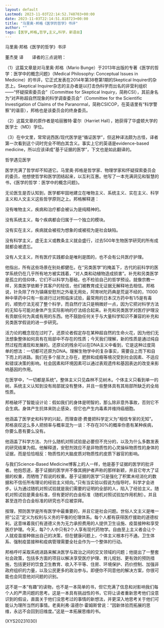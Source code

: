 ```yaml
---
layout: default
Lastmod: 2023-11-03T22:14:52.748703+00:00
date: 2023-11-03T22:14:51.818723+00:00
title: "马里奥·邦格《医学的哲学》书评"
author: ""
tags: [医学,邦格,哲学,主义,科学，新语丝]
---
```


马里奥·邦格《医学的哲学》书评

董杰旻 译　　译者的三点说明：

（1）这篇文章是对马里奥·邦格（Mario Bunge）于2013年出版的专著《医学的哲学：医学中的概念问题》（Medical Philosophy: Conceptual Issues in Medicine）的书评，它正式发表在2014年第38卷第1期的Skeptical Inquirer的杂志上。Skeptical Inquirer杂志的主办者是以打击伪科学而出名的非营利组织——“怀疑探索委员会”（Committee for Skeptical Inquiry，简称CSI），其前身名为“对声称超自然现象的科学调查委员会”（Committee for the Scientific Investigation of Claims of the Paranormal，简称CSICOP，在英语里有“科学警察”的谐音），邦格也是该委员会的终身委员。

（2）这篇文章的原作者是哈丽雅特·霍尔（Harriet Hall），她获得了华盛顿大学的医学士（MD）学位。

（3）在中文里，常常说西医/现代医学是“循证医学”，但这种译法颇为古怪，译者第一次看到这个词时完全不明白其含义。事实上它的英语是evidence-based medicine，所以应该译成“基于证据的医学”，下文也是如此翻译的。

哲学遇见医学

医学充满了哲学却不知道它。马里奥·邦格是哲学家、物理学家和怀疑探索委员会的委员，他想使哲学和医学团结起来，以互利互惠。他写了一本充满洞见和智慧的书，《医学的哲学：医学中的概念问题》。

无论医生是否认知到，医学都牢固地建立在唯物主义、系统主义、实在主义、科学主义和人文主义这些哲学原则之上。邦格解释道：

没有唯物主义，疾病和治疗都会被认为是纯精神的。

没有系统主义，每个疾病都会归属于一个独立的模块。

没有实在主义，疾病就会被视为想象的或被视为是社会缺陷。

没有科学主义，虚无主义或教条主义就会盛行，过去500年生物医学研究的所有成就都会被遗忘。

没有人文主义，所有医疗实践都会是唯利是图的，也不会有公共医疗护理。

他指出，所有这些场景在别处都健在。在“另类医学”的掩盖下，古代的前科学的医学系统仍在几乎所有地方被实践着，“对人类和动植物造成损害”。补充和另类医学是孤立的信仰体，它们不以科学为基础，也不检验自己的哲学预设。就像宗教一样，另类医学依赖于其客户的轻信，他们被教育成无证据无解释地去相信。邦格说，针灸除了作为镇痛安慰剂之外毫无用处，阿育吠陀药典是荒诞不经的，11000种中草药中只有一些进行过对照临床试验，最常用的日本汉方药中有1/5是有毒的，顺势疗法无视了整个科学，而自然疗法只是稍微好一点，因为它把对科学方法的无知与可能对身体产生实际影响的疗法结合起来。补充和另类医学对医疗护理没有贡献任何为真或有用的东西。他不鼓励任何关于与大量科学知识不兼容的补充和另类医学假说的进一步研究。

活力论的概念现在过时了。还原论者假定存在某种超自然的生命火花，因为他们无法想象整体如何具有在局部中不存在的性质；今天我们理解，新的性质是通过纯自然过程而涌现和发展的。还原论的残余可以在DNA主义中看到，它是这种过度简单的想法：一切都可还原为DNA。理解生物学中的复杂事实，需要自上而下和自下而上的进路。我们在多个层次上存在，肥胖和成瘾等境况受到社会因素、不适应和错误决策的影响。社会因素和环境因素可以通过表观遗传和基因表达的改变来影响基因的作用。

在医学中，“一切都是系统”。整体主义只见森林不见树木。个体主义只看到单一的树。系统主义认知到没有局部就没有整体，并且一些整体具有其局部所缺乏的全局性质。

邦格破坏了智能设计论：假如我们的身体是明智的，那么除非意外事故，否则它不会生病。身体产生抗体来防止感染，但它也产生内毒素并维持癌细胞。

他涵盖了医学史和科学的兴起，而理查德·费曼把科学定义为“相信专家的无知”。邦格哀叹这么多人把频率与概率混为一谈：不存在30%的概率你患有某种疾病，你要么患有要么没有。

他涵盖了科学方法、为什么随机对照试验是必要但不充分的，以及为什么多数发表的研究结果为假。他解释道，安慰剂效应不是非物质性的心灵操纵物质性的身体的证据，而是恰恰相反：物质性的大脑皮质对物质性的皮质下器官的影响。

与我们Science-Based Medicine博客上的人一样，他是基于证据的医学的批评者。他抱怨道，基于证据的医学并不像其拥护者声称的那样新颖，并且它夸大了证据的权重，而牺牲了假说的权重。基于证据的医学“只是强化了积累未经消化的数据和不信任所有理论的经验主义倾向。”只有当实验以假说为指导时，科学才会进步。认为通过随机对照试验就是我们需要的证明的全部的人，陷入了经验主义。随机对照试验是黄金标准，但有更好的白金标准（随机对照试验加作用机制）。并且甚至连符合白金标准的研究也不应被崇拜。

按理，预防医学是所有医学中最重要的，并且它是社会问题。世俗人文主义是唯一把“公正”定义为权利与义务的平衡的伦理体系。每个人都有获得医疗援助的道德权利。这意味着我们有道德义务为无力承担费用的人提供卫生设施、疫苗接种和享受医疗护理。今天，每7个人中只有2个人享有现代药物学。自由至上主义者会让个人就疫苗接种做出自己的决策，但在健康问题上，个体主义根本行不通。卫生体系、强制疫苗接种和疫病管理需要全社会作为一个整体的行动。

邦格呼吁采取系统进路来解决医学与政治之间的交叉领域的问题；他提出了一整套社会政策，包括多方面的项目以解决享受医疗护理、育儿规划、更有效的预防措施，包括更好的饮食卫生教育、收入不平等、住房、环境保护、药价控制、加强非政府组织的力量，以及公民更多的政治参与。即便你不同意他的解决方案，你很可能也会同意他对问题的识别。

这不是一本“有趣”的读物，也不是一本简单的书，但它充满了信息和对影响我们每个人的严肃问题的思考。这是一本具有挑战性的书，它将让读者重新思考他们没意识到的假设，直面关于他们没思考过的事情的新想法，并更深入地思考关于他们可能认为理所当然的事情。老奥利弗·温德尔·霍姆斯曾说：“因新体验而拓展的思维，永远不会回到旧维度。”这是一本拓展思维的书。

(XYS20231030)

